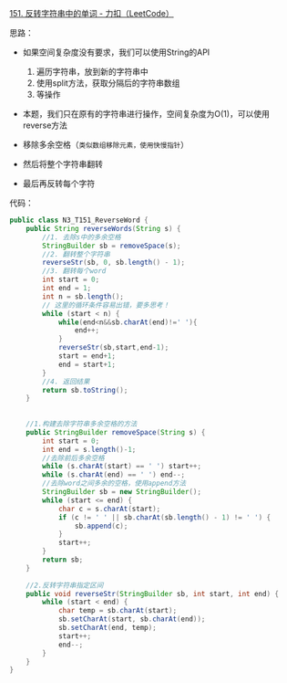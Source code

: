
[151. 反转字符串中的单词 - 力扣（LeetCode）](https://leetcode.cn/problems/reverse-words-in-a-string/description/)

思路：
 - 如果空间复杂度没有要求，我们可以使用String的API
	 1. 遍历字符串，放到新的字符串中
	 2. 使用split方法，获取分隔后的字符串数组
	 3. 等操作

- 本题，我们只在原有的字符串进行操作，空间复杂度为O(1)，可以使用reverse方法
- 移除多余空格（`类似数组移除元素，使用快慢指针`）
- 然后将整个字符串翻转
- 最后再反转每个字符


代码：
```java
public class N3_T151_ReverseWord {  
    public String reverseWords(String s) {  
        //1. 去除s中的多余空格  
        StringBuilder sb = removeSpace(s);  
        //2. 翻转整个字符串  
        reverseStr(sb, 0, sb.length() - 1);  
        //3. 翻转每个word  
        int start = 0;  
        int end = 1;  
        int n = sb.length();  
        // 这里的循环条件容易出错，要多思考！
        while (start < n) {  
            while(end<n&&sb.charAt(end)!=' '){  
                end++;  
            }  
            reverseStr(sb,start,end-1);  
            start = end+1;  
            end = start+1;  
        }  
        //4. 返回结果  
        return sb.toString();  
    }  
  
  
    //1.构建去除字符串多余空格的方法  
    public StringBuilder removeSpace(String s) {  
        int start = 0;  
        int end = s.length()-1;  
        //去除前后多余空格  
        while (s.charAt(start) == ' ') start++;  
        while (s.charAt(end) == ' ') end--;  
        //去除word之间多余的空格，使用append方法  
        StringBuilder sb = new StringBuilder();  
        while (start <= end) {  
            char c = s.charAt(start);  
            if (c != ' ' || sb.charAt(sb.length() - 1) != ' ') {  
                sb.append(c);  
            }  
            start++;  
        }  
        return sb;  
    }  
  
    //2.反转字符串指定区间  
    public void reverseStr(StringBuilder sb, int start, int end) {  
        while (start < end) {  
            char temp = sb.charAt(start);  
            sb.setCharAt(start, sb.charAt(end));  
            sb.setCharAt(end, temp);  
            start++;  
            end--;  
        }  
    }  
}
```
